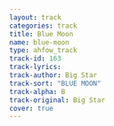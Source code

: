 ```yaml
---
layout: track
categories: track
title: Blue Moon
name: blue-moon
type: ahfow_track
track-id: 163
track-lyrics: 
track-author: Big Star
track-sort: "BLUE MOON"
track-alpha: B
track-original: Big Star
cover: true
---
```

